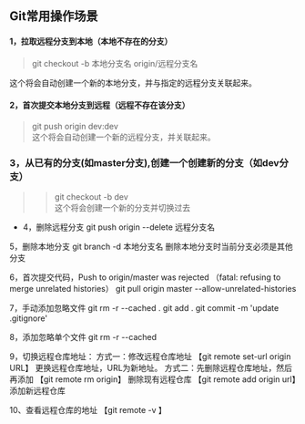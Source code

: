## Git常用操作场景

#### 1，拉取远程分支到本地（本地不存在的分支）
> git checkout -b 本地分支名 origin/远程分支名

这个将会自动创建一个新的本地分支，并与指定的远程分支关联起来。

#### 2，首次提交本地分支到远程（远程不存在该分支） 
> git push origin dev:dev
<br>这个将会自动创建一个新的远程分支，并关联起来。

### 3，从已有的分支(如master分支),创建一个创建新的分支（如dev分支）
>> git checkout -b dev
<br>这个将会创建一个新的分支并切换过去

- 4，删除远程分支
git push origin --delete 远程分支名

5，删除本地分支
git branch -d 本地分支名
删除本地分支时当前分支必须是其他分支

6，首次提交代码，Push to origin/master was rejected （fatal: refusing to merge unrelated histories）
git pull origin master --allow-unrelated-histories

7，手动添加忽略文件
git rm -r --cached .
git add .
git commit -m 'update .gitignore'

8，添加忽略单个文件
git rm -r --cached <FILENAME>

9，切换远程仓库地址：
方式一：修改远程仓库地址
【git remote set-url origin URL】 更换远程仓库地址，URL为新地址。
方式二：先删除远程仓库地址，然后再添加
【git remote rm origin】 删除现有远程仓库
【git remote add origin url】添加新远程仓库

10、查看远程仓库的地址
【git remote -v 】

